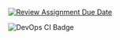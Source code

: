 [![Review Assignment Due Date](https://classroom.github.com/assets/deadline-readme-button-24ddc0f5d75046c5622901739e7c5dd533143b0c8e959d652212380cedb1ea36.svg)](https://classroom.github.com/a/B9F4RYVR)

![DevOps CI Badge](https://github.com/avans-devops/avans-devops-2324-kevinkatja/actions/workflows/node.js.yml/badge.svg)
